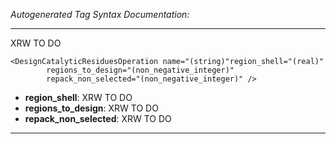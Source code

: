 _Autogenerated Tag Syntax Documentation:_

---
XRW TO DO

```
<DesignCatalyticResiduesOperation name="(string)"region_shell="(real)"
        regions_to_design="(non_negative_integer)"
        repack_non_selected="(non_negative_integer)" />
```

-   **region_shell**: XRW TO DO
-   **regions_to_design**: XRW TO DO
-   **repack_non_selected**: XRW TO DO

---
